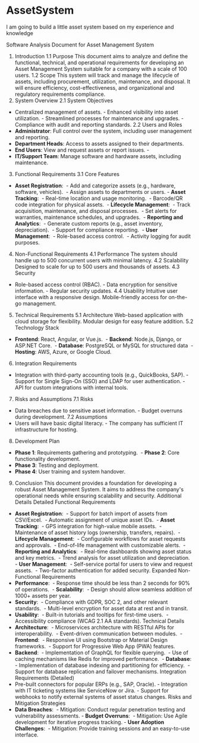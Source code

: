 # AssetSystem
I am going to build a little asset system based on my experience and knowledge


Software Analysis Document for Asset Management System
1. Introduction 
1.1 Purpose
This document aims to analyze and define the functional, technical, and operational requirements for developing an Asset Management System suitable for a company with a scale of 100 users.
1.2 Scope
This system will track and manage the lifecycle of assets, including procurement, utilization, maintenance, and disposal. It will ensure efficiency, cost-effectiveness, and organizational and regulatory requirements compliance.
2. System Overview
2.1 System Objectives
- Centralized management of assets. - Enhanced visibility into asset utilization. - Streamlined processes for maintenance and upgrades. - Compliance with audit and reporting standards.
2.2 Users and Roles
- **Administrator**: Full control over the system, including user management and reporting. 
- **Department Heads**: Access to assets assigned to their departments.
- **End Users**: View and request assets or report issues. -
-  **IT/Support Team**: Manage software and hardware assets, including maintenance.
3. Functional Requirements
3.1 Core Features
- **Asset Registration**:   - Add and categorize assets (e.g., hardware, software, vehicles).   - Assign assets to departments or users. - **Asset Tracking**:   - Real-time location and usage monitoring.   - Barcode/QR code integration for physical assets.
 - **Lifecycle Management**:   - Track acquisition, maintenance, and disposal processes.   - Set alerts for warranties, maintenance schedules, and upgrades.
 - **Reporting and Analytics**:   - Generate custom reports (e.g., asset inventory, depreciation).   - Support for compliance reporting.
 - **User Management**:   - Role-based access control.   - Activity logging for audit purposes.
4. Non-Functional Requirements
4.1 Performance
The system should handle up to 500 concurrent users with minimal latency.
4.2 Scalability
Designed to scale for up to 500 users and thousands of assets.
4.3 Security
- Role-based access control (RBAC). - Data encryption for sensitive information. - Regular security updates.
4.4 Usability
Intuitive user interface with a responsive design. Mobile-friendly access for on-the-go management.
5. Technical Requirements
5.1 Architecture
Web-based application with cloud storage for flexibility. Modular design for easy feature addition.
5.2 Technology Stack
- **Frontend**: React, Angular, or Vue.js.
 - **Backend**: Node.js, Django, or ASP.NET Core.
 - **Database**: PostgreSQL or MySQL for structured data
 - **Hosting**: AWS, Azure, or Google Cloud.
6. Integration Requirements
- Integration with third-party accounting tools (e.g., QuickBooks, SAP). - Support for Single Sign-On (SSO) and LDAP for user authentication. - API for custom integrations with internal tools.
7. Risks and Assumptions
7.1 Risks
- Data breaches due to sensitive asset information. - Budget overruns during development.
7.2 Assumptions
- Users will have basic digital literacy. - The company has sufficient IT infrastructure for hosting.
8. Development Plan
- **Phase 1**: Requirements gathering and prototyping.
 - **Phase 2**: Core functionality development.
- **Phase 3**: Testing and deployment.
- **Phase 4**: User training and system handover.
9. Conclusion
This document provides a foundation for developing a robust Asset Management System. It aims to address the company's operational needs while ensuring scalability and security.
Additional Details
Detailed Functional Requirements
- **Asset Registration**:   - Support for batch import of assets from CSV/Excel.   - Automatic assignment of unique asset IDs.
 - **Asset Tracking**:   - GPS integration for high-value mobile assets.   - Maintenance of asset history logs (ownership, transfers, repairs).
 - **Lifecycle Management**:   - Configurable workflows for asset requests and approvals.   - End-of-life management with customizable alerts.
 - **Reporting and Analytics**:   - Real-time dashboards showing asset status and key metrics.   - Trend analysis for asset utilization and depreciation.
 - **User Management**:   - Self-service portal for users to view and request assets.   - Two-factor authentication for added security.
Expanded Non-Functional Requirements
- **Performance**:   - Response time should be less than 2 seconds for 90% of operations.
 - **Scalability**:   - Design should allow seamless addition of 1000+ assets per year.
- **Security**:   - Compliance with GDPR, SOC 2, and other relevant standards.   - Multi-level encryption for asset data at rest and in transit.
- **Usability**:   - Built-in tutorials and tooltips for first-time users.   - Accessibility compliance (WCAG 2.1 AA standards).
Technical Details
- **Architecture**:   - Microservices architecture with RESTful APIs for interoperability.   - Event-driven communication between modules.
 - **Frontend**:   - Responsive UI using Bootstrap or Material Design frameworks.   - Support for Progressive Web App (PWA) features.
- **Backend**:   - Implementation of GraphQL for flexible querying.   - Use of caching mechanisms like Redis for improved performance.
 - **Database**:   - Implementation of database indexing and partitioning for efficiency.   - Support for database replication and failover mechanisms.
Integration Requirements (Detailed)
- Pre-built connectors for popular ERPs (e.g., SAP, Oracle). - Integration with IT ticketing systems like ServiceNow or Jira. - Support for webhooks to notify external systems of asset status changes.
Risks and Mitigation Strategies
- **Data Breaches**:   - Mitigation: Conduct regular penetration testing and vulnerability assessments. - **Budget Overruns**:   - Mitigation: Use Agile development for iterative progress tracking. - **User Adoption Challenges**:   - Mitigation: Provide training sessions and an easy-to-use interface.
